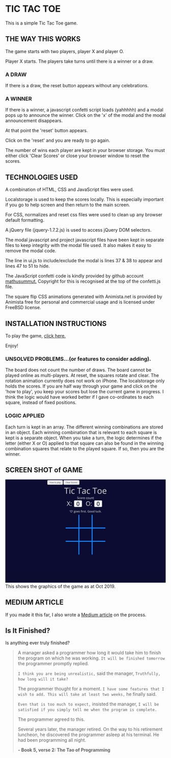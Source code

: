 
# TIC TAC TOE

This is a simple Tic Tac Toe game.

## THE WAY THIS WORKS
The game starts with two players, player X and player O.

Player X starts. The players take turns until there is a winner or a draw.

### A DRAW
If there is a draw, the reset button appears without any celebrations.

### A WINNER
If there is a winner, a javascript confetti script loads (yahhhhh) and a modal pops up to announce the winner. Click on the 'x' of the modal and the modal announcement disappears.

At that point the 'reset' button appears.

Click on the 'reset' and you are ready to go again.

The number of wins each player are kept in your browser storage. You must either click 'Clear Scores' or close your browser window to reset the scores.

## TECHNOLOGIES USED
A combination of HTML, CSS and JavaScript files were used.

Localstorage is used to keep the scores locally. This is especially important if you go to help screen and then return to the main screen.

For CSS, normalizes and reset css files were used to clean up any browser default formatting.

A jQuery file (jquery-1.7.2.js) is used to access jQuery DOM selectors.

The modal javascript and project javascript files have been kept in separate files to keep integrity with the modal file used. It also makes it easy to remove the modal code.

The line in ui.js to include/exclude the modal is lines 37 & 38 to appear and lines 47 to 51 to hide.

The JavaScript confetti code is kindly provided by github account [mathusummut.]( https://github.com/mathusummut/confetti.js)
Copyright for this is recognised at the top of the confetti.js file.

The square flip CSS animations generated with Animista.net is provided by Animista free for personal and commercial usage and is licensed under FreeBSD license.

## INSTALLATION INSTRUCTIONS
To play the game, [click here.](https://swcreative.github.io/project0/)

Enjoy!

### UNSOLVED PROBLEMS...(or features to consider adding).
The board does not count the number of draws.
The board cannot be played online as multi-players.
At reset, the squares rotate and clear. The rotation animation currently does not work on iPhone.
The localstorage only holds the scores. If you are half way through your game and click on the 'how to play', you keep your scores but lose the current game in progress.
I think the logic would have worked better if I gave co-ordinates to each square, instead of fixed positions.

### LOGIC APPLIED
Each turn is kept in an array.
The different winning combinations are stored in an object.
Each winning combination that is relevant to each square is kept is a separate object.
When you take a turn, the logic determines if the letter (either X or O) applied to that square can also be found in the winning combination squares that relate to the played square. If so, then you are the winner.

## SCREEN SHOT of GAME
![screen shot](https://github.com/swcreative/project0/blob/master/Tic%20Tac%20Screen%20Shot.png) This shows the graphics of the game as at Oct 2019.

## MEDIUM ARTICLE
If you made it this far, I also wrote a [Medium article](https://medium.com/@scottw2508/what-two-days-at-a-coding-bootcamp-feels-like-a3371441d5eb) on the process.

## Is It Finished?
Is anything ever truly finished?

>A manager asked a programmer how long it would take him to finish the program on which he was working. ``It will be finished tomorrow`` the programmer promptly replied.
>
>``I think you are being unrealistic,`` said the manager, ``Truthfully, how long will it take?``
>
>The programmer thought for a moment. `I have some features that I wish to add. This will take at least two weeks,` he finally said.
>
>`Even that is too much to expect,` insisted the manager, `I will be satisfied if you simply tell me when the program is complete.`
>
>The programmer agreed to this.
>
>Several years later, the manager retired. On the way to his retirement luncheon, he discovered the programmer asleep at his terminal. He had been programming all night.
>
> **- Book 5, verse 2: The Tao of Programming**
